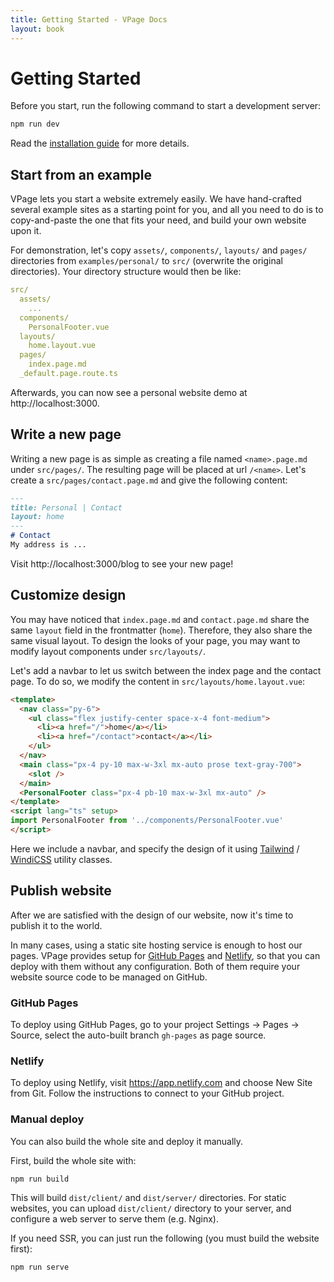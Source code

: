 ```yaml
---
title: Getting Started - VPage Docs
layout: book
---
```


# Getting Started

Before you start, run the following command to start a development server:
```bash
npm run dev
```

Read the [installation guide](/docs/installation) for more details.

## Start from an example
VPage lets you start a website extremely easily. We have hand-crafted several example sites as a starting point for you, and all you need to do is to copy-and-paste the one that fits your need, and build your own website upon it.

For demonstration, let's copy `assets/`, `components/`, `layouts/` and `pages/` directories from `examples/personal/` to `src/` (overwrite the original directories). Your directory structure would then be like:
```yaml
src/
  assets/
    ...
  components/
    PersonalFooter.vue
  layouts/
    home.layout.vue
  pages/
    index.page.md
  _default.page.route.ts
```

Afterwards, you can now see a personal website demo at http://localhost:3000.

## Write a new page
Writing a new page is as simple as creating a file named `<name>.page.md` under `src/pages/`. The resulting page will be placed at url `/<name>`. Let's create a `src/pages/contact.page.md` and give the following content:

```markdown
---
title: Personal | Contact
layout: home
---
# Contact
My address is ...
```

Visit http://localhost:3000/blog to see your new page!

## Customize design
You may have noticed that `index.page.md` and `contact.page.md` share the same `layout` field in the frontmatter (`home`). Therefore, they also share the same visual layout. To design the looks of your page, you may want to modify layout components under `src/layouts/`.

Let's add a navbar to let us switch between the index page and the contact page. To do so, we modify the content in `src/layouts/home.layout.vue`:

```html
<template>
  <nav class="py-6">
    <ul class="flex justify-center space-x-4 font-medium">
      <li><a href="/">home</a></li>
      <li><a href="/contact">contact</a></li>
    </ul>
  </nav>
  <main class="px-4 py-10 max-w-3xl mx-auto prose text-gray-700">
    <slot />
  </main>
  <PersonalFooter class="px-4 pb-10 max-w-3xl mx-auto" />
</template>
<script lang="ts" setup>
import PersonalFooter from '../components/PersonalFooter.vue'
</script>
```

Here we include a navbar, and specify the design of it using [Tailwind](https://tailwindcss.com/) / [WindiCSS](https://windicss.org/) utility classes.

## Publish website
After we are satisfied with the design of our website, now it's time to publish it to the world.

In many cases, using a static site hosting service is enough to host our pages. VPage provides setup for [GitHub Pages](https://pages.github.com/) and [Netlify](https://www.netlify.com/), so that you can deploy with them without any configuration. Both of them require your website source code to be managed on GitHub.


### GitHub Pages
To deploy using GitHub Pages, go to your project Settings -> Pages -> Source, select the auto-built branch `gh-pages` as page source.

### Netlify
To deploy using Netlify, visit https://app.netlify.com and choose New Site from Git. Follow the instructions to connect to your GitHub project.

### Manual deploy
You can also build the whole site and deploy it manually.

First, build the whole site with:
```bash
npm run build
```

This will build `dist/client/` and `dist/server/` directories. For static websites, you can upload `dist/client/` directory to your server, and configure a web server to serve them (e.g. Nginx).

If you need SSR, you can just run the following (you must build the website first):
```bash
npm run serve
```

